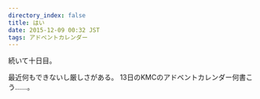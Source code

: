 ```yaml
---
directory_index: false
title: はい
date: 2015-12-09 00:32 JST
tags: アドベントカレンダー
---
```


続いて十日目。

最近何もできないし厳しさがある。
13日のKMCのアドベントカレンダー何書こう……。
